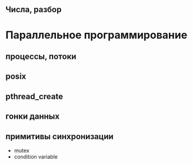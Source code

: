 ## Числа, разбор
# Параллельное программирование
## процессы, потоки
## posix
## pthread_create
## гонки данных
## примитивы синхронизации
* mutex
* condition variable

